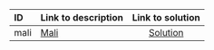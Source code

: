 | ID | Link to description | Link to solution |
|:---|:---|:---:|
| mali | [Mali](https://open.kattis.com/problems/mali) | [Solution](https://github.com/versenyi98/kattis-solutions/tree/main/solutions/Mali)|
